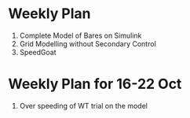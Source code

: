 
# Weekly Plan 

1. Complete Model of Bares on Simulink 
2. Grid Modelling without Secondary Control
3. SpeedGoat

# Weekly Plan for 16-22 Oct
1. Over speeding of WT trial on the model 